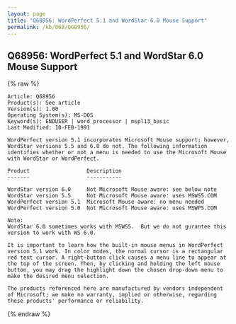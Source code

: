 ```yaml
---
layout: page
title: "Q68956: WordPerfect 5.1 and WordStar 6.0 Mouse Support"
permalink: /kb/068/Q68956/
---
```


## Q68956: WordPerfect 5.1 and WordStar 6.0 Mouse Support

{% raw %}

	Article: Q68956
	Product(s): See article
	Version(s): 1.00
	Operating System(s): MS-DOS
	Keyword(s): ENDUSER | word processor | mspl13_basic
	Last Modified: 10-FEB-1991
	
	WordPerfect version 5.1 incorporates Microsoft Mouse support; however,
	WordStar versions 5.5 and 6.0 do not. The following information
	identifies whether or not a menu is needed to use the Microsoft Mouse
	with WordStar or WordPerfect.
	
	Product                  Description
	-------                  -----------
	
	WordStar version 6.0     Not Microsoft Mouse aware: see below note
	WordStar version 5.5     Not Microsoft Mouse aware: uses MSWS5.COM
	WordPerfect version 5.1  Microsoft Mouse aware: no menu needed
	WordPerfect version 5.0  Not Microsoft Mouse aware: uses MSWP5.COM
	
	Note:
	WordStar 6.0 sometimes works with MSWS5.  But we do not gurantee this
	version to work with WS 6.0.
	
	It is important to learn how the built-in mouse menus in WordPerfect
	version 5.1 work. In color modes, the normal cursor is a rectangular
	red text cursor. A right-button click causes a menu line to appear at
	the top of the screen. Then, by clicking and holding the left mouse
	button, you may drag the highlight down the chosen drop-down menu to
	make the desired menu selection.
	
	The products referenced here are manufactured by vendors independent
	of Microsoft; we make no warranty, implied or otherwise, regarding
	these products' performance or reliability.

{% endraw %}
